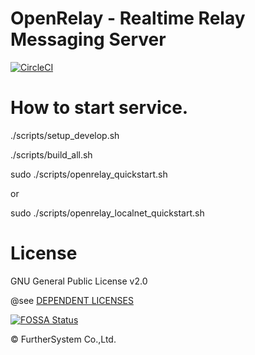 # OpenRelay - Realtime Relay Messaging Server
[![CircleCI](https://circleci.com/gh/OpenRelayOSS/openrelay.svg?style=svg)](https://circleci.com/gh/OpenRelayOSS/openrelay)

# How to start service.
./scripts/setup_develop.sh

./scripts/build_all.sh

sudo ./scripts/openrelay_quickstart.sh

or

sudo ./scripts/openrelay_localnet_quickstart.sh



# License
GNU General Public License v2.0

@see [DEPENDENT LICENSES](https://github.com/OpenRelayOSS/openrelay/blob/master/LICENSE)

[![FOSSA Status](https://app.fossa.com/api/projects/git%2Bgithub.com%2FOpenRelayOSS%2Fopenrelay.svg?type=small)](https://app.fossa.com/projects/git%2Bgithub.com%2FOpenRelayOSS%2Fopenrelay?ref=badge_small)

©︎ FurtherSystem Co.,Ltd.
